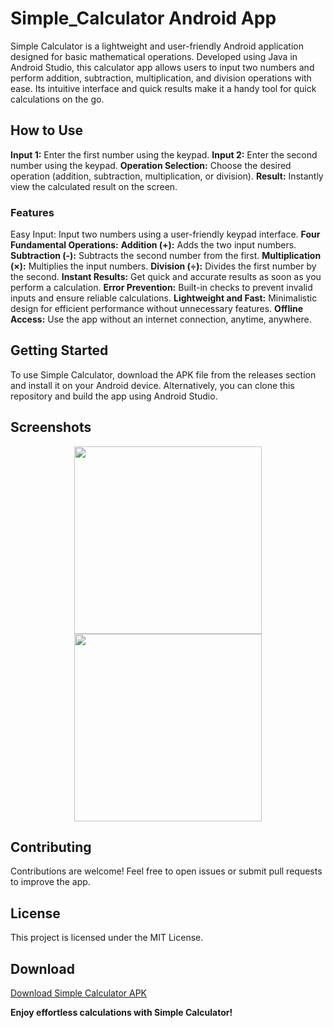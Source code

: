 # Simple_Calculator Android App 

Simple Calculator is a lightweight and user-friendly Android application designed for basic mathematical operations. Developed using Java in Android Studio, this calculator app allows users to input two numbers and perform addition, subtraction, multiplication, and division operations with ease. Its intuitive interface and quick results make it a handy tool for quick calculations on the go.


## How to Use
**Input 1:** Enter the first number using the keypad.
**Input 2:** Enter the second number using the keypad.
**Operation Selection:** Choose the desired operation (addition, subtraction, multiplication, or division).
**Result:** Instantly view the calculated result on the screen.

### Features
Easy Input: Input two numbers using a user-friendly keypad interface.
**Four Fundamental Operations:**
**Addition (+):** Adds the two input numbers.
**Subtraction (-):** Subtracts the second number from the first.
**Multiplication (×):** Multiplies the input numbers.
**Division (÷):** Divides the first number by the second.
**Instant Results:** Get quick and accurate results as soon as you perform a calculation.
**Error Prevention:** Built-in checks to prevent invalid inputs and ensure reliable calculations.
**Lightweight and Fast:** Minimalistic design for efficient performance without unnecessary features.
**Offline Access:** Use the app without an internet connection, anytime, anywhere.
## Getting Started
To use Simple Calculator, download the APK file from the releases section and install it on your Android device. Alternatively, you can clone this repository and build the app using Android Studio.

## Screenshots
<p align="center">
  <img src="https://github.com/atharva-narkhede/Simple_Calculator/assets/106006803/06efbdd5-cad6-48b6-9f0e-beb79dfbbf31" width="300">
   <img src="https://github.com/atharva-narkhede/Simple_Calculator/assets/106006803/dcd1d294-c041-403e-9b2f-740dac49a928" width="300">
</p>


## Contributing
Contributions are welcome! Feel free to open issues or submit pull requests to improve the app.

## License
This project is licensed under the MIT License.

## Download
[Download Simple Calculator APK](https://drive.google.com/file/d/1A3JicrbjEvneT4VEeorOriL8EF-uCRn_/view?usp=sharing)

**Enjoy effortless calculations with Simple Calculator!**







